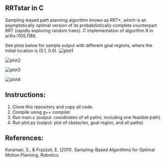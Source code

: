 ## RRTstar in C 
Sampling-based path planning algorithm known as RRT*, which is an asymptotically optimal version of its probabilistically
complete counterpart RRT (rapidly exploring random trees). C implementation of algorithm 6 in arXiv:1105.1186. 

See plots below for sample output with different goal regions, where the initial location is (0.1, 0.9). 
![plot1](https://user-images.githubusercontent.com/44141658/51094535-ea402780-177b-11e9-8635-810cf65c85da.png)

![plot2](https://user-images.githubusercontent.com/44141658/51094541-f62be980-177b-11e9-9d21-25229f930c0e.png)

![plot3](https://user-images.githubusercontent.com/44141658/51094547-05129c00-177c-11e9-884f-e8112d410db9.png)

![plot4](https://user-images.githubusercontent.com/44141658/51094555-1491e500-177c-11e9-9beb-8287ff660a64.png)

## Instructions: 
1. Clone this repository and copy all code. 
2. Compile using g++ compiler
3. Run main.c (output: coordinates of all paths, including one feasible path)
4. Run plot.py (output: plot of obstacles, goal region, and all paths)

## References: 
Karaman, S., & Frazzoli, E. (2011). Sampling-Based Algorithms for Optimal Motion 
    Planning. Robotics. 
